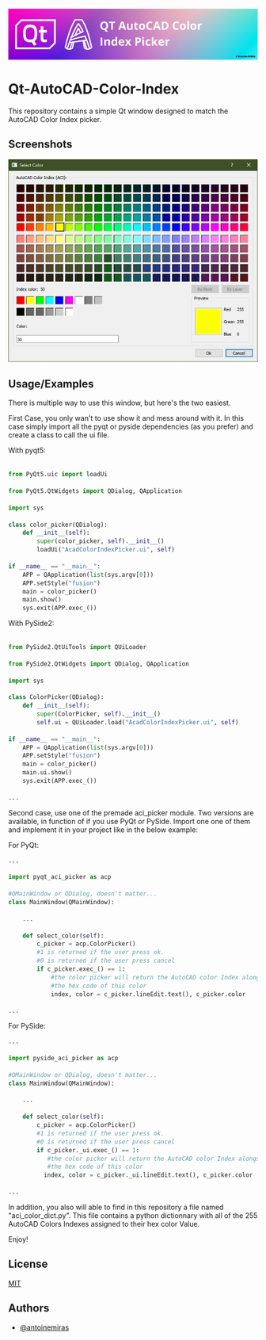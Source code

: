
![Logo](/Ressources/banner.png)


# Qt-AutoCAD-Color-Index

This repository contains a simple Qt window designed to match the AutoCAD Color Index picker.



## Screenshots

![App Screenshot](/Ressources/screenshot.jpg)


## Usage/Examples

There is multiple way to use this window, but here's the two easiest.

First Case, you only wan't to use show it and mess around with it.
In this case simply import all the pyqt or pyside dependencies (as you prefer)
and create a class to call the ui file.

With pyqt5:

```python

from PyQt5.uic import loadUi

from PyQt5.QtWidgets import QDialog, QApplication

import sys

class color_picker(QDialog):
    def __init__(self):
        super(color_picker, self).__init__()
        loadUi("AcadColorIndexPicker.ui", self)

if __name__ == "__main__":
    APP = QApplication(list(sys.argv[0]))
    APP.setStyle("fusion")
    main = color_picker()
    main.show()
    sys.exit(APP.exec_())
```
With PySide2:

```python

from PySide2.QtUiTools import QUiLoader

from PySide2.QtWidgets import QDialog, QApplication

import sys

class ColorPicker(QDialog):
    def __init__(self):
        super(ColorPicker, self).__init__()
        self.ui = QUiLoader.load("AcadColorIndexPicker.ui", self)

if __name__ == "__main__":
    APP = QApplication(list(sys.argv[0]))
    APP.setStyle("fusion")
    main = color_picker()
    main.ui.show()
    sys.exit(APP.exec_())

...

```

Second case, use one of the premade aci_picker module.
Two versions are available, in function of if you use PyQt or PySide.
Import one one of them and implement it in your project like in the below example:

For PyQt:

```python
...

import pyqt_aci_picker as acp

#QMainWindow or QDialog, doesn't matter... 
class MainWindow(QMainWindow): 
    
    ...
    
    def select_color(self):
        c_picker = acp.ColorPicker()
        #1 is returned if the user press ok.
        #0 is returned if the user press cancel
        if c_picker.exec_() == 1:
            #the color picker will return the AutoCAD color Index alongside
            #the hex code of this color
            index, color = c_picker.lineEdit.text(), c_picker.color

...

```

For PySide:

```python
...

import pyside_aci_picker as acp

#QMainWindow or QDialog, doesn't matter... 
class MainWindow(QMainWindow): 
    
    ...
    
    def select_color(self):
        c_picker = acp.ColorPicker()
        #1 is returned if the user press ok.
        #0 is returned if the user press cancel
        if c_picker._ui.exec_() == 1:
           #the color picker will return the AutoCAD color Index alongside
           #the hex code of this color
          index, color = c_picker._ui.lineEdit.text(), c_picker.color

...

```

In addition, you also will able to find in this repository a file named "aci_color_dict.py".
This file contains a python dictionnary with all of the 255 AutoCAD Colors Indexes assigned to their hex color Value.

Enjoy!
## License

[MIT](https://choosealicense.com/licenses/mit/)


## Authors

- [@antoinemiras](https://www.github.com/antoinemiras)


